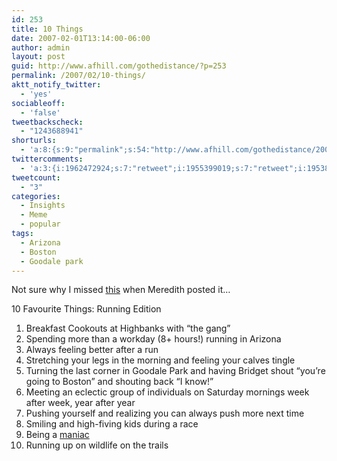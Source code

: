 ```yaml
---
id: 253
title: 10 Things
date: 2007-02-01T13:14:00-06:00
author: admin
layout: post
guid: http://www.afhill.com/gothedistance/?p=253
permalink: /2007/02/10-things/
aktt_notify_twitter:
  - 'yes'
sociableoff:
  - 'false'
tweetbackscheck:
  - "1243688941"
shorturls:
  - 'a:8:{s:9:"permalink";s:54:"http://www.afhill.com/gothedistance/2007/02/10-things/";s:7:"tinyurl";s:25:"http://tinyurl.com/bekz4y";s:4:"isgd";s:17:"http://is.gd/i7Sp";s:5:"bitly";s:18:"http://bit.ly/3cZA";s:5:"snipr";s:22:"http://snipr.com/b699a";s:5:"snurl";s:22:"http://snurl.com/b699a";s:7:"snipurl";s:24:"http://snipurl.com/b699a";s:4:"trim";s:17:"http://tr.im/e7f8";}'
twittercomments:
  - 'a:3:{i:1962472924;s:7:"retweet";i:1955399019;s:7:"retweet";i:1953819870;s:7:"retweet";}'
tweetcount:
  - "3"
categories:
  - Insights
  - Meme
  - popular
tags:
  - Arizona
  - Boston
  - Goodale park
---
```

Not sure why I missed [this](http://meredithrunningworld.blogspot.com/2007/01/10-things-running-edition.html) when Meredith posted it&#8230; 

10 Favourite Things: Running Edition

  1. Breakfast Cookouts at Highbanks with &#8220;the gang&#8221;
  2. Spending more than a workday (8+ hours!) running in Arizona
  3. Always feeling better after a run
  4. Stretching your legs in the morning and feeling your calves tingle
  5. Turning the last corner in Goodale Park and having Bridget shout &#8220;you&#8217;re going to Boston&#8221; and shouting back &#8220;I know!&#8221;
  6. Meeting an eclectic group of individuals on Saturday mornings week after week, year after year
  7. Pushing yourself and realizing you can always push more next time
  8. Smiling and high-fiving kids during a race
  9. Being a [maniac](http://www.marathonmaniacs.com)
 10. Running up on wildlife on the trails